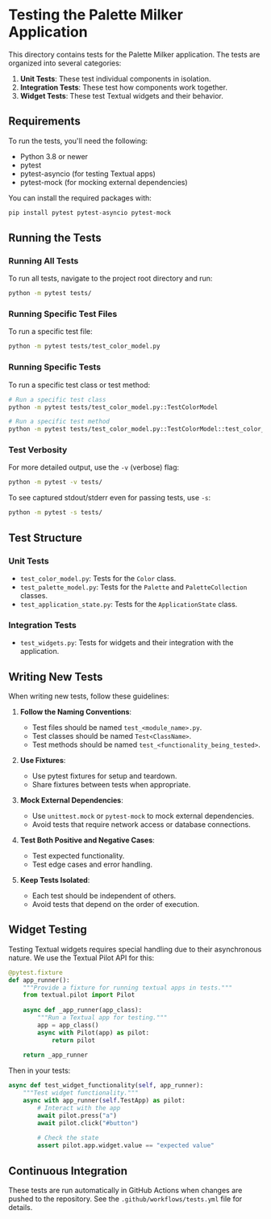 # Testing the Palette Milker Application

This directory contains tests for the Palette Milker application. The tests are organized into several categories:

1. **Unit Tests**: These test individual components in isolation.
2. **Integration Tests**: These test how components work together.
3. **Widget Tests**: These test Textual widgets and their behavior.

## Requirements

To run the tests, you'll need the following:

- Python 3.8 or newer
- pytest
- pytest-asyncio (for testing Textual apps)
- pytest-mock (for mocking external dependencies)

You can install the required packages with:

```bash
pip install pytest pytest-asyncio pytest-mock
```

## Running the Tests

### Running All Tests

To run all tests, navigate to the project root directory and run:

```bash
python -m pytest tests/
```

### Running Specific Test Files

To run a specific test file:

```bash
python -m pytest tests/test_color_model.py
```

### Running Specific Tests

To run a specific test class or test method:

```bash
# Run a specific test class
python -m pytest tests/test_color_model.py::TestColorModel

# Run a specific test method
python -m pytest tests/test_color_model.py::TestColorModel::test_color_creation_from_hex
```

### Test Verbosity

For more detailed output, use the `-v` (verbose) flag:

```bash
python -m pytest -v tests/
```

To see captured stdout/stderr even for passing tests, use `-s`:

```bash
python -m pytest -s tests/
```

## Test Structure

### Unit Tests

- `test_color_model.py`: Tests for the `Color` class.
- `test_palette_model.py`: Tests for the `Palette` and `PaletteCollection` classes.
- `test_application_state.py`: Tests for the `ApplicationState` class.

### Integration Tests

- `test_widgets.py`: Tests for widgets and their integration with the application.

## Writing New Tests

When writing new tests, follow these guidelines:

1. **Follow the Naming Conventions**: 
   - Test files should be named `test_<module_name>.py`.
   - Test classes should be named `Test<ClassName>`.
   - Test methods should be named `test_<functionality_being_tested>`.

2. **Use Fixtures**: 
   - Use pytest fixtures for setup and teardown.
   - Share fixtures between tests when appropriate.

3. **Mock External Dependencies**:
   - Use `unittest.mock` or `pytest-mock` to mock external dependencies.
   - Avoid tests that require network access or database connections.

4. **Test Both Positive and Negative Cases**:
   - Test expected functionality.
   - Test edge cases and error handling.

5. **Keep Tests Isolated**:
   - Each test should be independent of others.
   - Avoid tests that depend on the order of execution.

## Widget Testing

Testing Textual widgets requires special handling due to their asynchronous nature. We use the Textual Pilot API for this:

```python
@pytest.fixture
def app_runner():
    """Provide a fixture for running textual apps in tests."""
    from textual.pilot import Pilot
    
    async def _app_runner(app_class):
        """Run a Textual app for testing."""
        app = app_class()
        async with Pilot(app) as pilot:
            return pilot
            
    return _app_runner
```

Then in your tests:

```python
async def test_widget_functionality(self, app_runner):
    """Test widget functionality."""
    async with app_runner(self.TestApp) as pilot:
        # Interact with the app
        await pilot.press("a")
        await pilot.click("#button")
        
        # Check the state
        assert pilot.app.widget.value == "expected value"
```

## Continuous Integration

These tests are run automatically in GitHub Actions when changes are pushed to the repository. See the `.github/workflows/tests.yml` file for details. 
